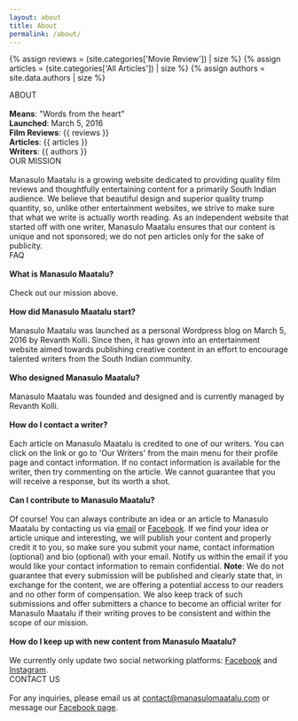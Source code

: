 ```yaml
---
layout: about
title: About
permalink: /about/
---
```


{% assign reviews = (site.categories['Movie Review']) | size %}
{% assign articles = (site.categories['All Articles']) | size %}
{% assign authors = site.data.authors | size %}

<div class="block block-dark block-lg block-first">
    <div class="block-title">ABOUT</div>
    <br>
    <b>Means</b>: "Words from the heart"
    <br><b>Launched</b>: March 5, 2016
    <br><b>Film Reviews</b>: {{ reviews }}
    <br><b>Articles</b>: {{ articles }}
    <br><b>Writers</b>: {{ authors }}
</div>
<div class="block">
    <div class="block-title">OUR MISSION</div>
    <br>
    Manasulo Maatalu is a growing website dedicated to providing quality film reviews and thoughtfully entertaining content for a primarily South Indian audience. We believe that beautiful design and superior quality trump quantity, so, unlike other entertainment websites, we strive to make sure that what we write is actually worth reading. As an independent website that started off with one writer, Manasulo Maatalu ensures that our content is unique and not sponsored; we do not pen articles only for the sake of publicity.
</div>
<div class="block">
    <div class="block-title">FAQ</div>
    <br>
    <b> What is Manasulo Maatalu? </b>
    <br><br> 
    Check out our mission above. 
    <br>
    <br><b> How did Manasulo Maatalu start? </b>
    <br><br> 
    Manasulo Maatalu was launched as a personal Wordpress blog on March 5, 2016 by Revanth Kolli. Since then, it has grown into an entertainment website aimed towards publishing creative content in an effort to encourage talented writers from the South Indian community.
    <br>
    <br><b> Who designed Manasulo Maatalu? </b>
    <br><br> 
    Manasulo Maatalu was founded and designed and is currently managed by Revanth Kolli.
    <br>
    <br><b> How do I contact a writer? </b>
    <br><br> 
    Each article on Manasulo Maatalu is credited to one of our writers. You can click on the link or go to 'Our Writers' from the main menu for their profile page and contact information. If no contact information is available for the writer, then try commenting on the article. We cannot guarantee that you will receive a response, but its worth a shot. 
    <br>
    <br><b id="submissions"> Can I contribute to Manasulo Maatalu? </b>
    <br><br> 
    Of course! You can always contribute an idea or an article to Manasulo Maatalu by contacting us via <a href="mailto:contact@manasulomaatalu.com">email</a> or <a href="http://facebook.com/ManasuloMaatalu/" target="_blank">Facebook</a>. If we find your idea or article unique and interesting, we will publish your content and properly credit it to you, so make sure you submit your name, contact information (optional) and bio (optional) with your email. Notify us within the email if you would like your contact information to remain confidential. <b>Note</b>: We do not guarantee that every submission will be published and clearly state that, in exchange for the content, we are offering a potential access to our readers and no other form of compensation. We also keep track of such submissions and offer submitters a chance to become an official writer for Manasulo Maatalu if their writing proves to be consistent and within the scope of our mission.
    <br>
    <br><b> How do I keep up with new content from Manasulo Maatalu? </b>
    <br><br> 
    We currently only update two social networking platforms: <a href="http://facebook.com/ManasuloMaatalu" target="_blank">Facebook</a> and <a href="http://instagram.com/ManasuloMaatalu" target="_blank">Instagram</a>.
    <br>
</div>
<div class="block">
    <div class="block-title">CONTACT US</div>
    <br>
     For any inquiries, please email us at <a href="mailto:contact@manasulomaatalu.com">contact@manasulomaatalu.com</a> or message our <a href="http://facebook.com/ManasuloMaatalu/" target="_blank">Facebook page</a>.
</div>